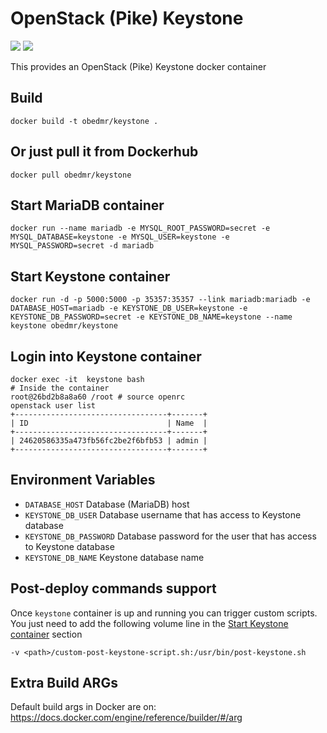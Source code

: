 OpenStack (Pike) Keystone
=========================
[![](https://images.microbadger.com/badges/image/obedmr/keystone.svg)](http://microbadger.com/images/obedmr/keystone "Get your own image badge on microbadger.com")
[![](https://images.microbadger.com/badges/version/obedmr/keystone.svg)](http://microbadger.com/images/obedmr/keystone "Get your own version badge on microbadger.com")

This provides an OpenStack (Pike) Keystone docker container

Build
-----
```
docker build -t obedmr/keystone .
```

Or just pull it from Dockerhub
---------------------------
```
docker pull obedmr/keystone
```

Start MariaDB container
-----------------------
```
docker run --name mariadb -e MYSQL_ROOT_PASSWORD=secret -e MYSQL_DATABASE=keystone -e MYSQL_USER=keystone -e MYSQL_PASSWORD=secret -d mariadb
```

Start Keystone container
------------------------
```
docker run -d -p 5000:5000 -p 35357:35357 --link mariadb:mariadb -e DATABASE_HOST=mariadb -e KEYSTONE_DB_USER=keystone -e KEYSTONE_DB_PASSWORD=secret -e KEYSTONE_DB_NAME=keystone --name keystone obedmr/keystone
```

Login into Keystone container
------------------------------
```
docker exec -it  keystone bash
# Inside the container
root@26bd2b8a8a60 /root # source openrc
openstack user list
+----------------------------------+-------+
| ID                               | Name  |
+----------------------------------+-------+
| 24620586335a473fb56fc2be2f6bfb53 | admin |
+----------------------------------+-------+
```

Environment Variables
---------------------
- ``DATABASE_HOST``
  Database (MariaDB) host
- ``KEYSTONE_DB_USER``
  Database username that has access to Keystone database
- ``KEYSTONE_DB_PASSWORD``
  Database password for the user that has access to Keystone database
- ``KEYSTONE_DB_NAME``
  Keystone database name

Post-deploy commands support
----------------------------
Once ``keystone`` container is up and running you can trigger custom scripts. You just need to add the following volume line in the [Start Keystone container](#start-keystone-container) section
```
-v <path>/custom-post-keystone-script.sh:/usr/bin/post-keystone.sh
```

Extra Build ARGs
----------------
Default build args in Docker are on: https://docs.docker.com/engine/reference/builder/#/arg
